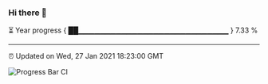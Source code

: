 ### Hi there 👋

⏳ Year progress { ██▁▁▁▁▁▁▁▁▁▁▁▁▁▁▁▁▁▁▁▁▁▁▁▁▁▁▁▁ } 7.33 %

---

⏰ Updated on Wed, 27 Jan 2021 18:23:00 GMT

![Progress Bar CI](https://github.com/liununu/liununu/workflows/Progress%20Bar%20CI/badge.svg)
